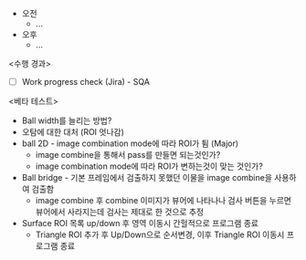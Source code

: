 - 오전
	- ...
- 오후
	- ...

<수행 경과>
- [ ] Work progress check (Jira) - SQA

<베타 테스트>
- Ball width를 늘리는 방법?
- 오탐에 대한 대처 (ROI 엇나감)
- ball 2D - image combination mode에 따라 ROI가 튐 (Major)
	- image combine을 통해서 pass를 만들면 되는것인가?
	- image combination mode에 따라 ROI가 변하는것이 맞는 것인가?
- Ball bridge - 기본 프레임에서 검출하지 못했던 이물을 image combine을 사용하여 검출함
	- image combine 후 combine 이미지가 뷰어에 나타나나 검사 버튼을 누르면 뷰어에서 사라지는데 검사는 제대로 한 것으로 추정
- Surface ROI 목록 up/down 후 영역 이동시 간헐적으로 프로그램 종료
	- Triangle ROI 추가 후 Up/Down으로 순서변경, 이후 Triangle ROI 이동시 프로그램 종료